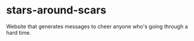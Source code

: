 # stars-around-scars
Website that generates messages to cheer anyone who's going through a hard time.
